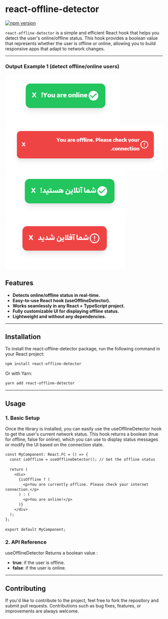 
# react-offline-detector

[![npm version](https://badge.fury.io/js/react-offline-detector.svg)](https://badge.fury.io/js/react-offline-detector)


`react-offline-detector` is a simple and efficient React hook that helps you detect the user's online/offline status. This hook provides a boolean value that represents whether the user is offline or online, allowing you to build responsive apps that adapt to network changes.

---

### Output Example 1 (detect offline/online users)
![Exam1](./En2.png)
![Exam1](./En1.png)
![Exam1](./Fa2.png)
![Exam1](./Fa1.png)


## Features

- **Detects online/offline status in real-time.**
- **Easy-to-use React hook (useOfflineDetector).**
- **Works seamlessly in any React + TypeScript project.**
- **Fully customizable UI for displaying offline status.**
- **Lightweight and without any dependencies.**

---

## Installation

To install the react-offline-detector package, run the following command in your React project:

```bash
npm install react-offline-detector
```

Or with Yarn:

```bash
yarn add react-offline-detector
```

---

## Usage

### 1. Basic Setup

Once the library is installed, you can easily use the useOfflineDetector hook to get the user's current network status. This hook returns a boolean (true for offline, false for online), which you can use to display status messages or modify the UI based on the connection state.


```tsx
const MyComponent: React.FC = () => {
  const isOffline = useOfflineDetector(); // Get the offline status

  return (
    <div>
      {isOffline ? (
        <p>You are currently offline. Please check your internet connection.</p>
      ) : (
        <p>You are online!</p>
      )}
    </div>
  );
};

export default MyComponent;
```

### 2. API Reference

useOfflineDetector Returns a boolean value :
- **true**: if the user is offline.
- **false**:  if the user is online.

---

## Contributing

If you'd like to contribute to the project, feel free to fork the repository and submit pull requests. Contributions such as bug fixes, features, or improvements are always welcome.


